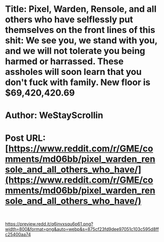 # Title: Pixel, Warden, Rensole, and all others who have selflessly put themselves on the front lines of this shit: We see you, we stand with you, and we will not tolerate you being harmed or harrassed. These assholes will soon learn that you don't fuck with family. New floor is $69,420,420.69
# Author: WeStayScrollin
# Post URL: [https://www.reddit.com/r/GME/comments/md06bb/pixel_warden_rensole_and_all_others_who_have/](https://www.reddit.com/r/GME/comments/md06bb/pixel_warden_rensole_and_all_others_who_have/)


&#x200B;

https://preview.redd.it/q6invxsqu6p61.png?width=800&format=png&auto=webp&s=875cf23fd9dee97051c103c595d8ffc25400aa74